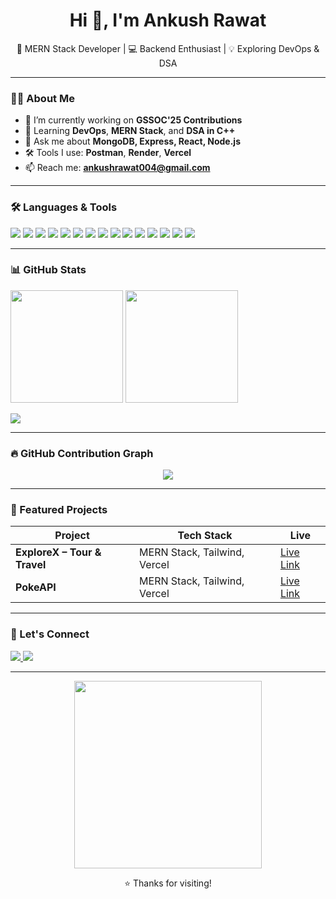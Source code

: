 <h1 align="center">Hi 👋, I'm Ankush Rawat</h1>
<p align="center">
  🚀 MERN Stack Developer | 💻 Backend Enthusiast | 💡 Exploring DevOps & DSA  
</p>

---

### 👨‍💻 About Me

- 🔭 I’m currently working on **GSSOC'25 Contributions**
- 🌱 Learning **DevOps**, **MERN Stack**, and **DSA in C++**
- 💬 Ask me about **MongoDB, Express, React, Node.js**
- 🛠️ Tools I use: **Postman**, **Render**, **Vercel**
- 📫 Reach me: **ankushrawat004@gmail.com**

---

### 🛠️ Languages & Tools

<p>
  <img src="https://img.shields.io/badge/-C-00599C?logo=c&logoColor=white&style=flat-square" />
  <img src="https://img.shields.io/badge/-C++-00599C?logo=c%2B%2B&logoColor=white&style=flat-square" />
  <img src="https://img.shields.io/badge/-Python-3776AB?logo=python&logoColor=white&style=flat-square" />
  <img src="https://img.shields.io/badge/-JavaScript-F7DF1E?logo=javascript&logoColor=black&style=flat-square" />
  <img src="https://img.shields.io/badge/-HTML5-E34F26?logo=html5&logoColor=white&style=flat-square" />
  <img src="https://img.shields.io/badge/-CSS3-1572B6?logo=css3&logoColor=white&style=flat-square" />
  <img src="https://img.shields.io/badge/-TailwindCSS-38B2AC?logo=tailwind-css&logoColor=white&style=flat-square" />
  <img src="https://img.shields.io/badge/-Java-007396?logo=java&logoColor=white&style=flat-square" />
  <img src="https://img.shields.io/badge/-Node.js-339933?logo=node.js&logoColor=white&style=flat-square" />
  <img src="https://img.shields.io/badge/-React-61DAFB?logo=react&logoColor=black&style=flat-square" />
  <img src="https://img.shields.io/badge/-MongoDB-47A248?logo=mongodb&logoColor=white&style=flat-square" />
  <img src="https://img.shields.io/badge/-Express-000000?logo=express&logoColor=white&style=flat-square" />
  <img src="https://img.shields.io/badge/-Vercel-000000?logo=vercel&logoColor=white&style=flat-square" />
  <img src="https://img.shields.io/badge/-Render-46E3B7?logo=render&logoColor=black&style=flat-square" />
  <img src="https://img.shields.io/badge/-Postman-FF6C37?logo=postman&logoColor=white&style=flat-square" />
</p>

---

### 📊 GitHub Stats

<p>
  <img src="https://github-readme-stats.vercel.app/api?username=AnkushRawat0&show_icons=true&theme=tokyonight" height="180px"/>
  <img src="https://streak-stats.demolab.com?user=AnkushRawat0&theme=tokyonight" height="180px"/>
</p>

<p>
  <img src="https://github-readme-stats.vercel.app/api/top-langs/?username=AnkushRawat0&layout=compact&theme=tokyonight" />
</p>

---

### 🔥 GitHub Contribution Graph

<p align="center">
  <img src="https://github-readme-activity-graph.vercel.app/graph?username=AnkushRawat0&bg_color=1a1b27&color=38BDF8&line=3B82F6&point=22D3EE&area=true&hide_border=true" />
</p>

---

### 🚀 Featured Projects

| Project | Tech Stack | Live |
|--------|------------|------|
| **ExploreX – Tour & Travel** | MERN Stack, Tailwind, Vercel | [Live Link](https://explore-x-tour-travel-website-ludt.vercel.app) |
| **PokeAPI** | MERN Stack, Tailwind, Vercel | [Live Link](https://poke-api-tau-six.vercel.app/) |

---

### 💬 Let's Connect

<p>
  <a href="https://www.linkedin.com/in/ankush-rawat---/" target="_blank">
    <img src="https://img.shields.io/badge/LinkedIn-0077B5?logo=linkedin&logoColor=white&style=for-the-badge" />
  </a>
  <a href="mailto:ankushrawat004@gmail.com">
    <img src="https://img.shields.io/badge/Email-D14836?logo=gmail&logoColor=white&style=for-the-badge" />
  </a>
</p>

---

<p align="center">
  <img src="https://media.giphy.com/media/qgQUggAC3Pfv687qPC/giphy.gif" width="300"/>
</p>

<p align="center">
  ⭐ Thanks for visiting!
</p>
